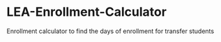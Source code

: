 # LEA-Enrollment-Calculator
Enrollment calculator to find the days of enrollment for transfer students
